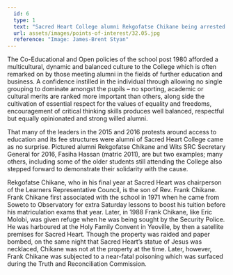 ```yaml
---
  id: 6
  type: 1
  text: "Sacred Heart College alumni Rekgofatse Chikane being arrested during the protests to support #FeesMustFall in the Cape Town parliamentary precinct in 2015. "
  url: assets/images/points-of-interest/32.05.jpg
  reference: "Image: James-Brent Styan"
---
```

The Co-Educational and Open policies of the school post 1980 afforded a multicultural, dynamic and balanced culture to the College which is often remarked on by those meeting alumni in the fields of further education and business. A confidence instilled in the individual through allowing no single grouping to dominate amongst the pupils – no sporting, academic or cultural merits are ranked more important than others, along side the cultivation of essential respect for the values of equality and freedoms, encouragement of critical thinking skills produces well balanced, respectful but equally opinionated and strong willed alumni.

That many of the leaders in the 2015 and 2016 protests around access to education and its fee structures were alumni of Sacred Heart College came as no surprise. Pictured alumni Rekgofatse Chikane and Wits SRC Secretary General for 2016, Fasiha Hassan (matric 2011), are but two examples; many others, including some of the older students still attending the College also stepped forward to demonstrate their solidarity with the cause.

Rekgofatse Chikane, who in his final year at Sacred Heart was chairperson of the Learners Representative Council, is the son of Rev. Frank Chikane. Frank Chikane first associated with the school in 1971 when he came from Soweto to Observatory for extra Saturday lessons to boost his tuition before his matriculation exams that year. Later, in 1988 Frank Chikane, like Eric Molobi, was given refuge when he was being sought by the Security Police. He was harboured at the Holy Family Convent in Yeoville, by then a satellite premises for Sacred Heart. Though the property was raided and paper bombed, on the same night that Sacred Heart’s statue of Jesus was necklaced, Chikane was not at the property at the time. Later, however, Frank Chikane was subjected to a near-fatal poisoning which was surfaced during the Truth and Reconciliation Commission.
        